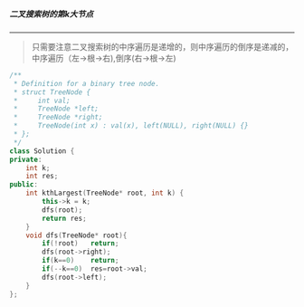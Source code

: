 ##### 二叉搜索树的第k大节点  
***
> 只需要注意二叉搜索树的中序遍历是递增的，则中序遍历的倒序是递减的，中序遍历（左->根->右),倒序(右->根->左)  

```c++
/**
 * Definition for a binary tree node.
 * struct TreeNode {
 *     int val;
 *     TreeNode *left;
 *     TreeNode *right;
 *     TreeNode(int x) : val(x), left(NULL), right(NULL) {}
 * };
 */
class Solution {
private:
    int k;
    int res;
public:
    int kthLargest(TreeNode* root, int k) {
        this->k = k;
        dfs(root);
        return res;
    }
    void dfs(TreeNode* root){
        if(!root)   return;
        dfs(root->right);
        if(k==0)    return;
        if(--k==0)  res=root->val;
        dfs(root->left);
    }
};
```
